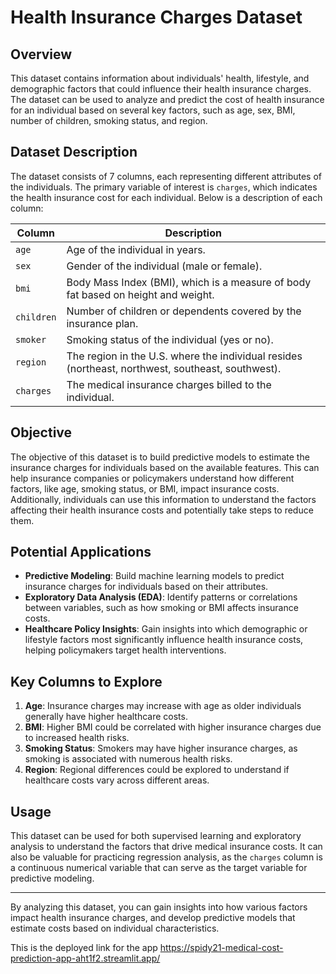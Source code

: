 # Health Insurance Charges Dataset

## Overview

This dataset contains information about individuals' health, lifestyle, and demographic factors that could influence their health insurance charges. The dataset can be used to analyze and predict the cost of health insurance for an individual based on several key factors, such as age, sex, BMI, number of children, smoking status, and region.

## Dataset Description

The dataset consists of 7 columns, each representing different attributes of the individuals. The primary variable of interest is `charges`, which indicates the health insurance cost for each individual. Below is a description of each column:

| Column     | Description                                                                                           |
|------------|-------------------------------------------------------------------------------------------------------|
| `age`      | Age of the individual in years.                                                                       |
| `sex`      | Gender of the individual (male or female).                                                            |
| `bmi`      | Body Mass Index (BMI), which is a measure of body fat based on height and weight.                     |
| `children` | Number of children or dependents covered by the insurance plan.                                       |
| `smoker`   | Smoking status of the individual (yes or no).                                                         |
| `region`   | The region in the U.S. where the individual resides (northeast, northwest, southeast, southwest).     |
| `charges`  | The medical insurance charges billed to the individual.                                               |

## Objective

The objective of this dataset is to build predictive models to estimate the insurance charges for individuals based on the available features. This can help insurance companies or policymakers understand how different factors, like age, smoking status, or BMI, impact insurance costs. Additionally, individuals can use this information to understand the factors affecting their health insurance costs and potentially take steps to reduce them.

## Potential Applications

- **Predictive Modeling**: Build machine learning models to predict insurance charges for individuals based on their attributes.
- **Exploratory Data Analysis (EDA)**: Identify patterns or correlations between variables, such as how smoking or BMI affects insurance costs.
- **Healthcare Policy Insights**: Gain insights into which demographic or lifestyle factors most significantly influence health insurance costs, helping policymakers target health interventions.

## Key Columns to Explore

1. **Age**: Insurance charges may increase with age as older individuals generally have higher healthcare costs.
2. **BMI**: Higher BMI could be correlated with higher insurance charges due to increased health risks.
3. **Smoking Status**: Smokers may have higher insurance charges, as smoking is associated with numerous health risks.
4. **Region**: Regional differences could be explored to understand if healthcare costs vary across different areas.

## Usage

This dataset can be used for both supervised learning and exploratory analysis to understand the factors that drive medical insurance costs. It can also be valuable for practicing regression analysis, as the `charges` column is a continuous numerical variable that can serve as the target variable for predictive modeling.

---

By analyzing this dataset, you can gain insights into how various factors impact health insurance charges, and develop predictive models that estimate costs based on individual characteristics.


This is the deployed link for the app https://spidy21-medical-cost-prediction-app-aht1f2.streamlit.app/
